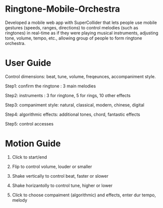 # Ringtone-Mobile-Orchestra
 Developed a mobile web app with SuperCollider that lets people use mobile gestures (speeds, ranges, directions) to control melodies (such as ringtones) in real-time as if they were playing musical instruments, adjusting tone, volume, tempo, etc., allowing group of people to form ringtone orchestra.

# User Guide
Control dimensions: beat, tune, volume, freqeunces, accompaniment style.

Step1: confirm the ringtone : 3 main melodies

Step2: instruments : 3 for ringtone, 5 for rings, 10 other effects

Step3: companiment style: natural, classical, modern, chinese, digital

Step4: algorithmic effects: additional tones, chord, fantastic effects

Step5: control accesses



# Motion Guide

1. Click to start/end

2. Flip to control volume, louder or smaller

3. Shake vertically to control beat, faster or slower

4. Shake horizantolly to control tune, higher or lower

5. Click to choose compaiment (algorithmic) and effects, enter dur tempo, melody
